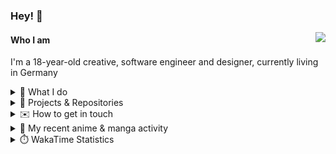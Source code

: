 ### Hey! 👋

[<img src="https://lanyard-profile-readme.vercel.app/api/228965621478588416" align="right">](https://discord.com/users/228965621478588416)

#### Who I am

I'm a 18-year-old creative, software engineer and designer, currently living in Germany

<details>
  <summary>💼 What I do</summary>

I currently am working on starting a publishing and management company for creatives.
I also am creative lead, community manager, and web developer at the Minecraft Server [Xenyria](https://xenyria.net) and the team behind it, [Pixelground Labs](https://pixelgroundlabs.com).
</details>

<details>
  <summary>📁 Projects & Repositories</summary>

<table>
    <thead>
        <tr>
            <th colspan=2>Svelte Libraries</th>
        </tr>
    </thead>
    <tbody>
        <tr>
            <td><a href="https://github.com/pixelgroundlabs/svelte-skinview3d">pixelgroundlabs/svelte-skinview3d</a></td>
            <td>A svelte component for rendering Minecraft SKins in 3D based on <a href="https://github.com/bs-community/skinview3d">skinview3d</a></td>
        </tr>
    </tbody>
    <thead>
        <tr>
            <th colspan=2>Minecraft Mods</th>
        </tr>
    </thead>
    <tbody>
        <tr>
            <td><a href="https://github.com/XenyriaNET/xeem">Xenyria Experience Enhancement Mod</a></td>
            <td>A client-side Minecraft Mod aiming to improve the experience on the Xenyria Minecraft Server</td>
        </tr>
    </tbody>
    <thead>
        <tr>
            <th colspan=2>Old Stuff</th>
        </tr>
    </thead>
    <tbody>
        <tr>
            <td><a href="https://github.com/OfficialCRUGG/lwstatus">lwstatus</a></td>
            <td>Lightweight webserver exposing various system metrics as a JSON endpoint and frontend</td>
        </tr>
        <tr>
            <td><a href="https://github.com/OfficialCRUGG/cfddns">cfddns / cloudflare-dyndns</a></td>
            <td>Simple application to run in the background that regularly checks for IP address changes and updates specific Cloudflare DNS Records accordingly. <s><i>Not sure how this still works...</i></s></td>
        </tr>
    </tbody>
</table>

</details>

<details>
  <summary>✉️ How to get in touch</summary>
  
> Sorted by how quickly you can expect a reply
- [Hit me up on Discord](https://discord.com/users/228965621478588416)
- [Hit me up on Twitter](https://twitter.com/cruggdev)
- [Send me a mail](mailto:me@crg.sh)
</details>


<details>
  <summary>🌸 My recent anime & manga activity</summary>
  
<!-- ANILIST_ACTIVITY:start -->

-   📺 Plans to watch [My Deer Friend Nokotan](https://anilist.co/anime/175977) (00:34, 06 June 2024)
-   📺 Plans to watch [The Quintessential Quintuplets](https://anilist.co/anime/103572) (11:41, 02 June 2024)
-   📺 Plans to watch [Liz and the Blue Bird](https://anilist.co/anime/100178) (11:38, 02 June 2024)
-   📺 Plans to watch [Little Witch Academia (TV)](https://anilist.co/anime/21858) (11:34, 02 June 2024)
-   📺 Plans to watch [Little Witch Academia](https://anilist.co/anime/14349) (11:34, 02 June 2024)

<!-- ANILIST_ACTIVITY:end -->
</details>

<details>
  <summary>⏱️ WakaTime Statistics</summary>

<!--START_SECTION:waka-->

```txt
From: 29 May 2024 - To: 05 June 2024

TypeScript   2 hrs 21 mins   ███████████▓░░░░░░░░░░░░░   47.03 %
Svelte       1 hr 45 mins    ████████▓░░░░░░░░░░░░░░░░   35.07 %
JavaScript   12 mins         █░░░░░░░░░░░░░░░░░░░░░░░░   04.11 %
Markdown     11 mins         █░░░░░░░░░░░░░░░░░░░░░░░░   03.92 %
JSON         10 mins         █░░░░░░░░░░░░░░░░░░░░░░░░   03.45 %
```

<!--END_SECTION:waka-->
</details>
